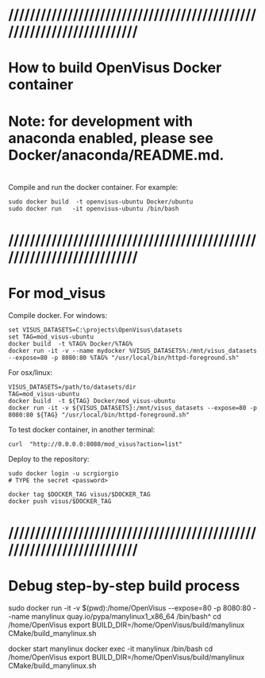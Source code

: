 # //////////////////////////////////////////////////////////////////////
# How to build OpenVisus Docker container
#
# Note: for development with anaconda enabled, please see Docker/anaconda/README.md.
#

Compile and run the docker container. 
For example:

```
sudo docker build  -t openvisus-ubuntu Docker/ubuntu
sudo docker run   -it openvisus-ubuntu /bin/bash 
```

# //////////////////////////////////////////////////////////////////////
# For mod_visus 

Compile docker. For windows:

```
set VISUS_DATASETS=C:\projects\OpenVisus\datasets
set TAG=mod_visus-ubuntu
docker build  -t %TAG% Docker/%TAG%
docker run -it -v --name mydocker %VISUS_DATASETS%:/mnt/visus_datasets --expose=80 -p 8080:80 %TAG% "/usr/local/bin/httpd-foreground.sh"

```

For osx/linux:

```
VISUS_DATASETS=/path/to/datasets/dir
TAG=mod_visus-ubuntu
docker build  -t ${TAG} Docker/mod_visus-ubuntu
docker run -it -v ${VISUS_DATASETS}:/mnt/visus_datasets --expose=80 -p 8080:80 ${TAG} "/usr/local/bin/httpd-foreground.sh"
```

To test docker container, in another terminal:

```
curl  "http://0.0.0.0:8080/mod_visus?action=list"
```

Deploy to the repository:

```
sudo docker login -u scrgiorgio
# TYPE the secret <password>

docker tag $DOCKER_TAG visus/$DOCKER_TAG
docker push visus/$DOCKER_TAG
```

# //////////////////////////////////////////////////////////////////////
# Debug step-by-step build process

sudo docker run -it -v $(pwd):/home/OpenVisus --expose=80 -p 8080:80  --name manylinux quay.io/pypa/manylinux1_x86_64 /bin/bash^
cd /home/OpenVisus
export BUILD_DIR=/home/OpenVisus/build/manylinux
CMake/build_manylinux.sh

docker start manylinux
docker exec -it  manylinux /bin/bash
cd /home/OpenVisus
export BUILD_DIR=/home/OpenVisus/build/manylinux
CMake/build_manylinux.sh
